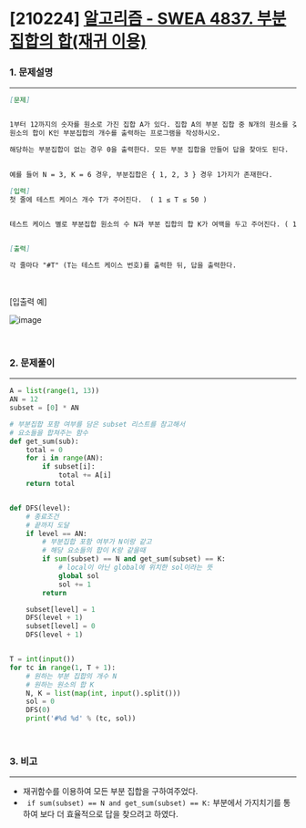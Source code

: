 # [210224] [알고리즘 - SWEA 4837. 부분집합의 합(재귀 이용)](https://swexpertacademy.com/main/learn/course/lectureProblemViewer.do)

### 1. 문제설명

---


```markdown
[문제]


1부터 12까지의 숫자를 원소로 가진 집합 A가 있다. 집합 A의 부분 집합 중 N개의 원소를 갖고 있고, 
원소의 합이 K인 부분집합의 개수를 출력하는 프로그램을 작성하시오.

해당하는 부분집합이 없는 경우 0을 출력한다. 모든 부분 집합을 만들어 답을 찾아도 된다.
 

예를 들어 N = 3, K = 6 경우, 부분집합은 { 1, 2, 3 } 경우 1가지가 존재한다.

[입력]
첫 줄에 테스트 케이스 개수 T가 주어진다.  ( 1 ≤ T ≤ 50 )
 

테스트 케이스 별로 부분집합 원소의 수 N과 부분 집합의 합 K가 여백을 두고 주어진다. ( 1 ≤ N ≤ 12, 1 ≤ K ≤ 100 )


[출력]

각 줄마다 "#T" (T는 테스트 케이스 번호)를 출력한 뒤, 답을 출력한다.
```

<br>

[입출력 예]

![image](https://user-images.githubusercontent.com/64825713/109011659-7b707f00-76f4-11eb-841f-8345abcbce9e.png)


<br>

### 2. 문제풀이

---

```python
A = list(range(1, 13))
AN = 12
subset = [0] * AN

# 부분집합 포함 여부를 담은 subset 리스트를 참고해서
# 요소들을 합쳐주는 함수
def get_sum(sub):
    total = 0
    for i in range(AN):
        if subset[i]:
            total += A[i]
    return total


def DFS(level):
    # 종료조건
    # 끝까지 도달
    if level == AN:
        # 부분집합 포함 여부가 N이랑 같고
        # 해당 요소들의 합이 K랑 같을때
        if sum(subset) == N and get_sum(subset) == K:
            # local이 아닌 global에 위치한 sol이라는 뜻
            global sol
            sol += 1
        return

    subset[level] = 1
    DFS(level + 1)
    subset[level] = 0
    DFS(level + 1)


T = int(input())
for tc in range(1, T + 1):
    # 원하는 부분 집합의 개수 N
    # 원하는 원소의 합 K
    N, K = list(map(int, input().split()))
    sol = 0
    DFS(0)
    print('#%d %d' % (tc, sol))
```


<br>

### 3. 비고

---

- 재귀함수를 이용하여 모든 부분 집합을 구하여주었다. 
- ` if sum(subset) == N and get_sum(subset) == K:` 부분에서 가지치기를 통하여 보다 더 효율적으로 답을 찾으려고 하였다.
